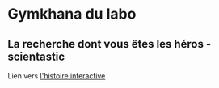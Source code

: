 # Gymkhana du labo
## La recherche dont vous êtes les héros - scientastic

Lien vers [l'histoire interactive](https://megretj.github.io/gymkhana/)
